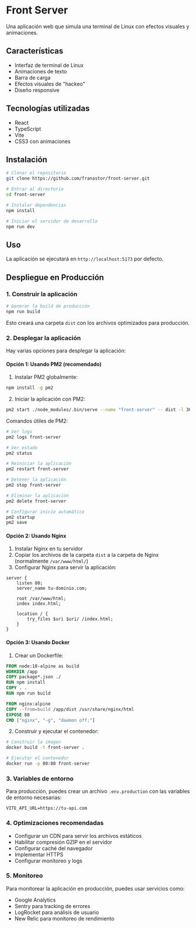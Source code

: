 # Front Server

Una aplicación web que simula una terminal de Linux con efectos visuales y animaciones.

## Características

- Interfaz de terminal de Linux
- Animaciones de texto
- Barra de carga
- Efectos visuales de "hackeo"
- Diseño responsive

## Tecnologías utilizadas

- React
- TypeScript
- Vite
- CSS3 con animaciones

## Instalación

```bash
# Clonar el repositorio
git clone https://github.com/franastor/front-server.git

# Entrar al directorio
cd front-server

# Instalar dependencias
npm install

# Iniciar el servidor de desarrollo
npm run dev
```

## Uso

La aplicación se ejecutará en `http://localhost:5173` por defecto.

## Despliegue en Producción

### 1. Construir la aplicación

```bash
# Generar la build de producción
npm run build
```

Esto creará una carpeta `dist` con los archivos optimizados para producción.

### 2. Desplegar la aplicación

Hay varias opciones para desplegar la aplicación:

#### Opción 1: Usando PM2 (recomendado)

1. Instalar PM2 globalmente:
```bash
npm install -g pm2
```

2. Iniciar la aplicación con PM2:
```bash
pm2 start ./node_modules/.bin/serve --name "front-server" -- dist -l 3000
```

Comandos útiles de PM2:
```bash
# Ver logs
pm2 logs front-server

# Ver estado
pm2 status

# Reiniciar la aplicación
pm2 restart front-server

# Detener la aplicación
pm2 stop front-server

# Eliminar la aplicación
pm2 delete front-server

# Configurar inicio automático
pm2 startup
pm2 save
```

#### Opción 2: Usando Nginx

1. Instalar Nginx en tu servidor
2. Copiar los archivos de la carpeta `dist` a la carpeta de Nginx (normalmente `/var/www/html/`)
3. Configurar Nginx para servir la aplicación:

```nginx
server {
    listen 80;
    server_name tu-dominio.com;

    root /var/www/html;
    index index.html;

    location / {
        try_files $uri $uri/ /index.html;
    }
}
```

#### Opción 3: Usando Docker

1. Crear un Dockerfile:

```dockerfile
FROM node:18-alpine as build
WORKDIR /app
COPY package*.json ./
RUN npm install
COPY . .
RUN npm run build

FROM nginx:alpine
COPY --from=build /app/dist /usr/share/nginx/html
EXPOSE 80
CMD ["nginx", "-g", "daemon off;"]
```

2. Construir y ejecutar el contenedor:

```bash
# Construir la imagen
docker build -t front-server .

# Ejecutar el contenedor
docker run -p 80:80 front-server
```

### 3. Variables de entorno

Para producción, puedes crear un archivo `.env.production` con las variables de entorno necesarias:

```env
VITE_API_URL=https://tu-api.com
```

### 4. Optimizaciones recomendadas

- Configurar un CDN para servir los archivos estáticos
- Habilitar compresión GZIP en el servidor
- Configurar caché del navegador
- Implementar HTTPS
- Configurar monitoreo y logs

### 5. Monitoreo

Para monitorear la aplicación en producción, puedes usar servicios como:
- Google Analytics
- Sentry para tracking de errores
- LogRocket para análisis de usuario
- New Relic para monitoreo de rendimiento
